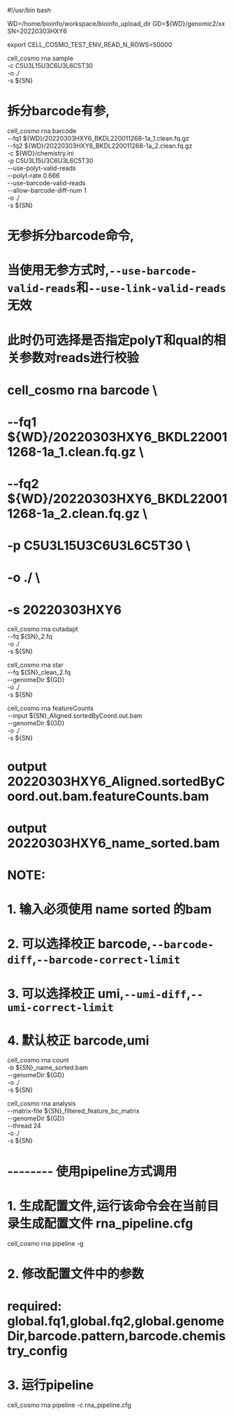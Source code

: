 #!/usr/bin bash


WD=/home/bioinfo/workspace/bioinfo_upload_dir
GD=${WD}/genomic2/xx
SN=20220303HXY6

export CELL_COSMO_TEST_ENV_READ_N_ROWS=50000

cell_cosmo rna sample \
-c C5U3L15U3C6U3L6C5T30 \
-o ./ \
-s ${SN}


# 拆分barcode有参,
cell_cosmo rna barcode \
--fq1 ${WD}/20220303HXY6_BKDL220011268-1a_1.clean.fq.gz \
--fq2 ${WD}/20220303HXY6_BKDL220011268-1a_2.clean.fq.gz \
-c ${WD}/chemistry.ini \
-p C5U3L15U3C6U3L6C5T30 \
--use-polyt-valid-reads \
--polyt-rate 0.666 \
--use-barcode-valid-reads \
--allow-barcode-diff-num 1 \
-o ./ \
-s ${SN}
# 无参拆分barcode命令,
# 当使用无参方式时,`--use-barcode-valid-reads`和`--use-link-valid-reads`无效
#       此时仍可选择是否指定polyT和qual的相关参数对reads进行校验
# cell_cosmo rna barcode \
# --fq1 ${WD}/20220303HXY6_BKDL220011268-1a_1.clean.fq.gz \
# --fq2 ${WD}/20220303HXY6_BKDL220011268-1a_2.clean.fq.gz \
# -p C5U3L15U3C6U3L6C5T30 \
# -o ./ \
# -s 20220303HXY6


cell_cosmo rna cutadapt \
--fq ${SN}_2.fq \
-o ./ \
-s ${SN}

cell_cosmo rna star \
--fq ${SN}_clean_2.fq \
--genomeDir ${GD} \
-o ./ \
-s ${SN}

cell_cosmo rna featureCounts \
--input ${SN}_Aligned.sortedByCoord.out.bam \
--genomeDir ${GD} \
-o ./ \
-s ${SN}
# output 20220303HXY6_Aligned.sortedByCoord.out.bam.featureCounts.bam
# output 20220303HXY6_name_sorted.bam

# NOTE:
# 1. 输入必须使用 name sorted 的bam
# 2. 可以选择校正 barcode,`--barcode-diff`,`--barcode-correct-limit`
# 3. 可以选择校正 umi,`--umi-diff`,`--umi-correct-limit`
# 4. 默认校正 barcode,umi
cell_cosmo rna count \
-b ${SN}_name_sorted.bam \
--genomeDir ${GD} \
-o ./ \
-s ${SN}


cell_cosmo rna analysis \
--matrix-file ${SN}_filtered_feature_bc_matrix \
--genomeDir ${GD} \
--thread 24 \
-o ./ \
-s ${SN}


# -------- 使用pipeline方式调用
# 1. 生成配置文件,运行该命令会在当前目录生成配置文件 rna_pipeline.cfg
cell_cosmo rna pipeline -g 
# 2. 修改配置文件中的参数
#   required: global.fq1,global.fq2,global.genomeDir,barcode.pattern,barcode.chemistry_config
# 3. 运行pipeline
cell_cosmo rna pipeline -c rna_pipeline.cfg